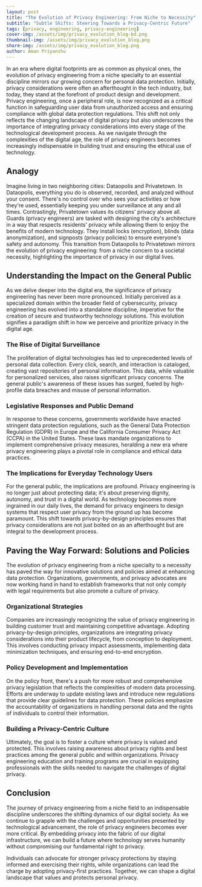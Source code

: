 ```yaml
---
layout: post
title: "The Evolution of Privacy Engineering: From Niche to Necessity"
subtitle: "Subtle Shifts: Steering Towards a Privacy-Centric Future"
tags: [privacy, engineering, privacy-engineering]
cover-img: /assets/img/privacy_evolution_blog-bd.png
thumbnail-img: /assets/img/privacy_evolution_blog.png
share-img: /assets/img/privacy_evolution_blog.png
author: Aman Priyanshu
---
```

In an era where digital footprints are as common as physical ones, the evolution of privacy engineering from a niche specialty to an essential discipline mirrors our growing concern for personal data protection. Initially, privacy considerations were often an afterthought in the tech industry, but today, they stand at the forefront of product design and development. Privacy engineering, once a peripheral role, is now recognized as a critical function in safeguarding user data from unauthorized access and ensuring compliance with global data protection regulations. This shift not only reflects the changing landscape of digital privacy but also underscores the importance of integrating privacy considerations into every stage of the technological development process. As we navigate through the complexities of the digital age, the role of privacy engineers becomes increasingly indispensable in building trust and ensuring the ethical use of technology.

## Analogy
Imagine living in two neighboring cities: Dataopolis and Privatetown. In Dataopolis, everything you do is observed, recorded, and analyzed without your consent. There's no control over who sees your activities or how they're used, essentially keeping you under surveillance at any and all times. Contrastingly, Privatetown values its citizens' privacy above all. Guards (privacy engineers) are tasked with designing the city's architecture in a way that respects residents' privacy while allowing them to enjoy the benefits of modern technology. They install locks (encryption), blinds (data anonymization), and signposts (privacy policies) to ensure everyone's safety and autonomy. This transition from Dataopolis to Privatetown mirrors the evolution of privacy engineering: from a niche concern to a societal necessity, highlighting the importance of privacy in our digital lives.

## Understanding the Impact on the General Public
As we delve deeper into the digital era, the significance of privacy engineering has never been more pronounced. Initially perceived as a specialized domain within the broader field of cybersecurity, privacy engineering has evolved into a standalone discipline, imperative for the creation of secure and trustworthy technology solutions. This evolution signifies a paradigm shift in how we perceive and prioritize privacy in the digital age.

### The Rise of Digital Surveillance
The proliferation of digital technologies has led to unprecedented levels of personal data collection. Every click, search, and interaction is cataloged, creating vast repositories of personal information. This data, while valuable for personalized services, also raises significant privacy concerns. The general public's awareness of these issues has surged, fueled by high-profile data breaches and misuse of personal information.

### Legislative Responses and Public Demand
In response to these concerns, governments worldwide have enacted stringent data protection regulations, such as the General Data Protection Regulation (GDPR) in Europe and the California Consumer Privacy Act (CCPA) in the United States. These laws mandate organizations to implement comprehensive privacy measures, heralding a new era where privacy engineering plays a pivotal role in compliance and ethical data practices.

### The Implications for Everyday Technology Users
For the general public, the implications are profound. Privacy engineering is no longer just about protecting data; it's about preserving dignity, autonomy, and trust in a digital world. As technology becomes more ingrained in our daily lives, the demand for privacy engineers to design systems that respect user privacy from the ground up has become paramount. This shift towards privacy-by-design principles ensures that privacy considerations are not just bolted on as an afterthought but are integral to the development process.

## Paving the Way Forward: Solutions and Policies
The evolution of privacy engineering from a niche specialty to a necessity has paved the way for innovative solutions and policies aimed at enhancing data protection. Organizations, governments, and privacy advocates are now working hand in hand to establish frameworks that not only comply with legal requirements but also promote a culture of privacy.

### Organizational Strategies
Companies are increasingly recognizing the value of privacy engineering in building customer trust and maintaining competitive advantage. Adopting privacy-by-design principles, organizations are integrating privacy considerations into their product lifecycle, from conception to deployment. This involves conducting privacy impact assessments, implementing data minimization techniques, and ensuring end-to-end encryption.

### Policy Development and Implementation
On the policy front, there's a push for more robust and comprehensive privacy legislation that reflects the complexities of modern data processing. Efforts are underway to update existing laws and introduce new regulations that provide clear guidelines for data protection. These policies emphasize the accountability of organizations in handling personal data and the rights of individuals to control their information.

### Building a Privacy-Centric Culture
Ultimately, the goal is to foster a culture where privacy is valued and protected. This involves raising awareness about privacy rights and best practices among the general public and within organizations. Privacy engineering education and training programs are crucial in equipping professionals with the skills needed to navigate the challenges of digital privacy.

## Conclusion
The journey of privacy engineering from a niche field to an indispensable discipline underscores the shifting dynamics of our digital society. As we continue to grapple with the challenges and opportunities presented by technological advancement, the role of privacy engineers becomes ever more critical. By embedding privacy into the fabric of our digital infrastructure, we can build a future where technology serves humanity without compromising our fundamental right to privacy.

Individuals can advocate for stronger privacy protections by staying informed and exercising their rights, while organizations can lead the charge by adopting privacy-first practices. Together, we can shape a digital landscape that values and protects personal privacy.
